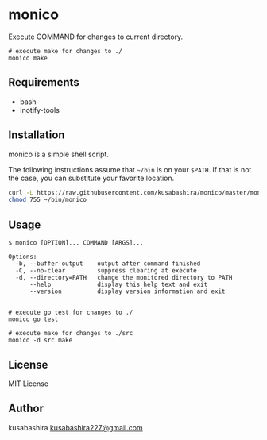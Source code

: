 monico
======

Execute COMMAND for changes to current directory.

```
# execute make for changes to ./
monico make
```

Requirements
-----------

- bash
- inotify-tools

Installation
------------

monico is a simple shell script.

The following instructions assume that `~/bin` is on your `$PATH`.
If that is not the case, you can substitute your favorite location.

```sh
curl -L https://raw.githubusercontent.com/kusabashira/monico/master/monico > ~/bin/monico
chmod 755 ~/bin/monico
```

Usage
-----

```
$ monico [OPTION]... COMMAND [ARGS]...

Options:
  -b, --buffer-output    output after command finished
  -C, --no-clear         suppress clearing at execute
  -d, --directory=PATH   change the monitored directory to PATH
      --help             display this help text and exit
      --version          display version information and exit


# execute go test for changes to ./
monico go test

# execute make for changes to ./src
monico -d src make
```

License
-------

MIT License

Author
------

kusabashira <kusabashira227@gmail.com>
